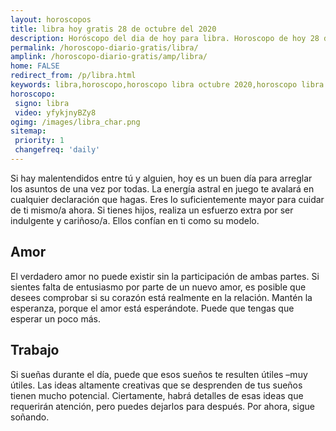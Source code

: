 ```yaml
---
layout: horoscopos
title: libra hoy gratis 28 de octubre del 2020 
description: Horóscopo del dia de hoy para libra. Horoscopo de hoy 28 de octubre del 2020. Las predicciones de amor, trabajo, vida personal gratis.
permalink: /horoscopo-diario-gratis/libra/
amplink: /horoscopo-diario-gratis/amp/libra/
home: FALSE
redirect_from: /p/libra.html
keywords: libra,horoscopo,horoscopo libra octubre 2020,horoscopo libra hoy,tarot libra octubre 2020,horoscopo libra,tarot libra hoy,horoscopo de hoy,horoscopo diario,tarot del amor,horoscopo de hoy libra,horoscopo diario del tarot, Horoscopo de hoy libra 28 de octubre del 2020,horóscopo del día,signos zodiacales 2020, el horoscopo de hoy
horoscopo:
 signo: libra
 video: yfykjnyBZy8
ogimg: /images/libra_char.png
sitemap:
 priority: 1
 changefreq: 'daily'
---
```



Si hay malentendidos entre tú y alguien, hoy es un buen día para arreglar los asuntos de una vez por todas. La energía astral en juego te avalará en cualquier declaración que hagas. Eres lo suficientemente mayor para cuidar de ti mismo/a ahora. Si tienes hijos, realiza un esfuerzo extra por ser indulgente y cariñoso/a. Ellos confían en ti como su modelo.

## Amor

El verdadero amor no puede existir sin la participación de ambas partes. Si sientes falta de entusiasmo por parte de un nuevo amor, es posible que desees comprobar si su corazón está realmente en la relación. Mantén la esperanza, porque el amor está esperándote. Puede que tengas que esperar un poco más.

## Trabajo

Si sueñas durante el día, puede que esos sueños te resulten útiles –muy útiles. Las ideas altamente creativas que se desprenden de tus sueños tienen mucho potencial. Ciertamente, habrá detalles de esas ideas que requerirán atención, pero puedes dejarlos para después. Por ahora, sigue soñando.